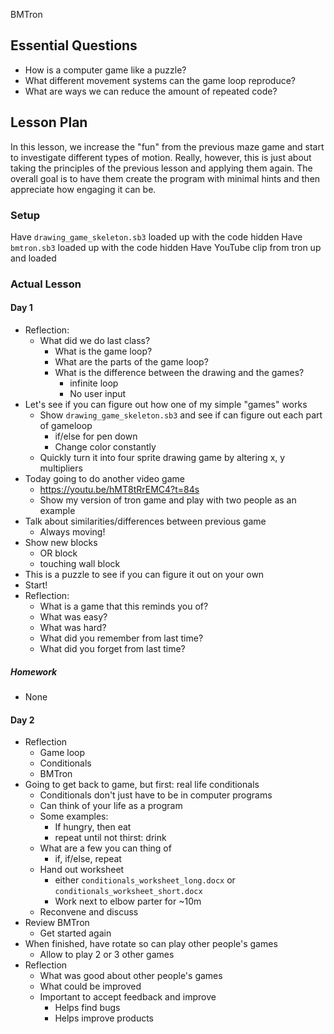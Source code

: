 BMTron

## Essential Questions

- How is a computer game like a puzzle?
- What different movement systems can the game loop reproduce?
- What are ways we can reduce the amount of repeated code?

## Lesson Plan

In this lesson, we increase the "fun" from the previous maze game and start
to investigate different types of motion. Really, however, this is just about
taking the principles of the previous lesson and applying them again. The overall
goal is to have them create the program with minimal hints and then appreciate
how engaging it can be.

### Setup

Have `drawing_game_skeleton.sb3` loaded up with the code hidden
Have `bmtron.sb3` loaded up with the code hidden
Have YouTube clip from tron up and loaded

### Actual Lesson

#### Day 1

- Reflection:
    - What did we do last class?
        - What is the game loop?
        - What are the parts of the game loop?
        - What is the difference between the drawing and the games?
            - infinite loop
            - No user input
- Let's see if you can figure out how one of my simple "games" works
    - Show `drawing_game_skeleton.sb3` and see if can figure out each part of gameloop
        - if/else for pen down
        - Change color constantly
    - Quickly turn it into four sprite drawing game by altering x, y multipliers
- Today going to do another video game
    - https://youtu.be/hMT8tRrEMC4?t=84s
    - Show my version of tron game and play with two people as an example
- Talk about similarities/differences between previous game
    - Always moving!
- Show new blocks
    - OR block
    - touching wall block
- This is a puzzle to see if you can figure it out on your own
- Start!
- Reflection:
    - What is a game that this reminds you of?
    - What was easy?
    - What was hard?
    - What did you remember from last time?
    - What did you forget from last time?

##### Homework

- None

#### Day 2

- Reflection
    - Game loop
    - Conditionals
    - BMTron
- Going to get back to game, but first: real life conditionals
    - Conditionals don't just have to be in computer programs
    - Can think of your life as a program
    - Some examples:
        - If hungry, then eat
        - repeat until not thirst: drink
    - What are a few you can thing of
        - if, if/else, repeat
    - Hand out worksheet
        - either `conditionals_worksheet_long.docx` or `conditionals_worksheet_short.docx`
        - Work next to elbow parter for ~10m
    - Reconvene and discuss
- Review BMTron
    - Get started again
- When finished, have rotate so can play other people's games
    - Allow to play 2 or 3 other games
- Reflection
    - What was good about other people's games
    - What could be improved
    - Important to accept feedback and improve
        - Helps find bugs
        - Helps improve products
